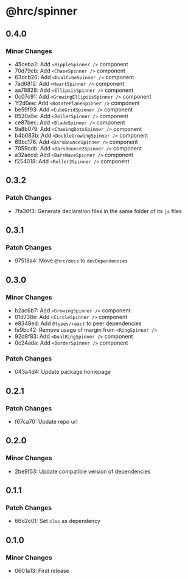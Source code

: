 # @hrc/spinner

## 0.4.0

### Minor Changes

- 45ceba2: Add `<RippleSpinner />` component
- 70d79cb: Add `<ChaseSpinner />` component
- 63dcb26: Add `<DualCubeSpinner />` component
- 7ad6812: Add `<HeartSpinner />` component
- aa78828: Add `<EllipsisSpinner />` component
- 0c07c91: Add `<GrowingEllipsisSpinner />` component
- 1f2d0ee: Add `<RotatePlaneSpinner />` component
- be59f93: Add `<CubeGridSpinner />` component
- 8520a5e: Add `<RollerSpinner />` component
- ce87bec: Add `<BladeSpinner />` component
- 9a8b079: Add `<ChasingDotsSpinner />` component
- b4b683b: Add `<DoubleGrowingSpinner />` component
- 69bc176: Add `<BarsBounceSpinner />` component
- 7059cdb: Add `<BarsBounce2Spinner />` component
- a32aecd: Add `<BarsWaveSpinner />` component
- f254018: Add `<Roller2Spinner />` component

## 0.3.2

### Patch Changes

- 7fa36f3: Generate declaration files in the same folder of its `js` files

## 0.3.1

### Patch Changes

- 97518a4: Move `@hrc/docs` to `devDependencies`

## 0.3.0

### Minor Changes

- b2ac6b7: Add `<GrowingSpinner />` component
- 01d738e: Add `<CircleSpinner />` component
- e8348ed: Add `@types/react` to peer dependencies
- fe9bc42: Remove usage of margin from `<RingSpinner />`
- 92d8f83: Add `<DualRingSpinner />` component
- 0c24ada: Add `<BorderSpinner />` component

### Patch Changes

- 043a4d4: Update package homepage

## 0.2.1

### Patch Changes

- f67ca70: Update repo url

## 0.2.0

### Minor Changes

- 2be9f53: Update compatible version of dependencies

## 0.1.1

### Patch Changes

- 66d2c01: Set `clsx` as dependency

## 0.1.0

### Minor Changes

- 0601a13: First release
